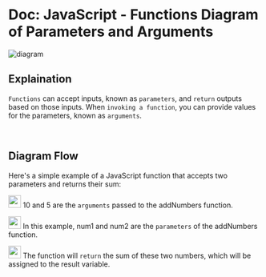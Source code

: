 # Doc: JavaScript - Functions Diagram of Parameters and Arguments

![diagram](https://jsohndata.s3.amazonaws.com/images/github-gist/function-parameters-arguments-diagram.webp)

## Explaination
`Functions` can accept inputs, known as `parameters`, and `return` outputs based on those inputs. When `invoking a function`, you can provide values for the parameters, known as `arguments`.

<br>

## Diagram Flow
Here's a simple example of a JavaScript function that accepts two parameters and returns their sum:

<img src="https://jsohndata.s3.amazonaws.com/images/github-gist/legend-letter-a.webp" width="25" /> 10 and 5 are the `arguments` passed to the addNumbers function. 

<img src="https://jsohndata.s3.amazonaws.com/images/github-gist/legend-letter-b.webp" width="25" /> In this example, num1 and num2 are the `parameters` of the addNumbers function. 


<img src="https://jsohndata.s3.amazonaws.com/images/github-gist/legend-letter-c.webp" width="25" /> The function will `return` the sum of these two numbers, which will be assigned to the result variable.



